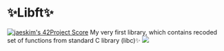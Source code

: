 # ✨Libft✨
[![jaeskim's 42Project Score](https://badge42.herokuapp.com/api/project/akasaman/libft)](https://github.com/JaeSeoKim/badge42)
My very first library, which contains recoded set of functions from standard C library (libc)✨
![](https://media2.giphy.com/media/11qCjC856PSmnm/giphy.gif?cid=ecf05e47h5of10k79k6wo3xojc6zzp562fczknwb4dsxvpsn&rid=giphy.gif&ct=g)
